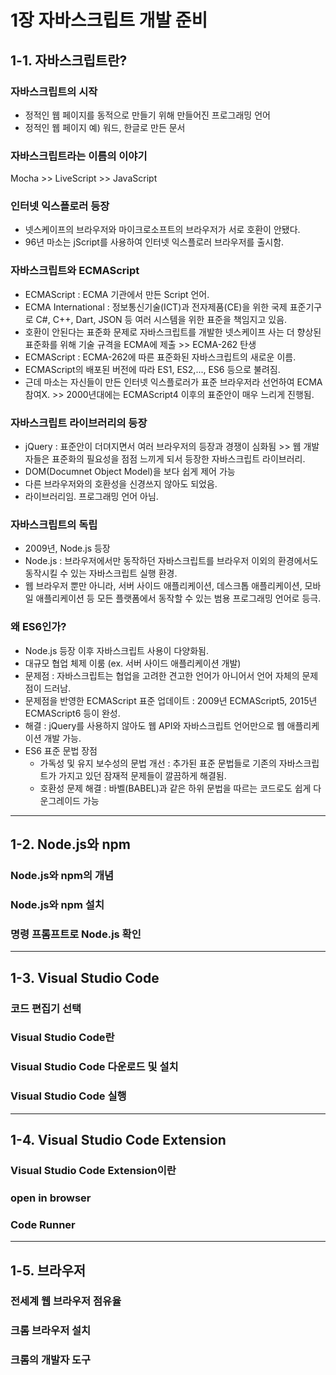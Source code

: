 # 1장 자바스크립트 개발 준비
## 1-1. 자바스크립트란?
### 자바스크립트의 시작
- 정적인 웹 페이지를 동적으로 만들기 위해 만들어진 프로그래밍 언어
- 정적인 웹 페이지 예) 워드, 한글로 만든 문서

### 자바스크립트라는 이름의 이야기
Mocha >> LiveScript >> JavaScript

### 인터넷 익스플로러 등장
- 넷스케이프의 브라우저와 마이크로소프트의 브라우저가 서로 호환이 안됐다.
- 96년 마소는 jScript를 사용하여 인터넷 익스플로러 브라우저를 출시함.

### 자바스크립트와 ECMAScript
- ECMAScript : ECMA 기관에서 만든 Script 언어.
- ECMA International : 정보통신기술(ICT)과 전자제품(CE)을 위한 국제 표준기구로 C#, C++, Dart, JSON 등 여러 시스템을 위한 표준을 책임지고 있음.
- 호환이 안된다는 표준화 문제로 자바스크립트를 개발한 넷스케이프 사는 더 향상된 표준화를 위해 기술 규격을 ECMA에 제출 >> ECMA-262 탄생
- ECMAScript : ECMA-262에 따른 표준화된 자바스크립트의 새로운 이름.
- ECMAScript의 배포된 버전에 따라 ES1, ES2,..., ES6 등으로 불려짐.
- 근데 마소는 자신들이 만든 인터넷 익스플로러가 표준 브라우저라 선언하여 ECMA 참여X. >> 2000년대에는 ECMAScript4 이후의 표준안이 매우 느리게 진행됨.

### 자바스크립트 라이브러리의 등장
- jQuery : 표준안이 더뎌지면서 여러 브라우저의 등장과 경쟁이 심화됨 >> 웹 개발자들은 표준화의 필요성을 점점 느끼게 되서 등장한 자바스크립트 라이브러리.
- DOM(Documnet Object Model)을 보다 쉽게 제어 가능
- 다른 브라우저와의 호환성을 신경쓰지 않아도 되었음.
- 라이브러리임. 프로그래밍 언어 아님.

### 자바스크립트의 독립
- 2009년, Node.js 등장
- Node.js : 브라우저에서만 동작하던 자바스크립트를 브라우저 이외의 환경에서도 동작시킬 수 있는 자바스크립트 실행 환경.
- 웹 브라우저 뿐만 아니라, 서버 사이드 애플리케이션, 데스크톱 애플리케이션, 모바일 애플리케이션 등 모든 플랫폼에서 동작할 수 있는 범용 프로그래밍 언어로 등극.

### 왜 ES6인가?
- Node.js 등장 이후 자바스크립트 사용이 다양화됨.
- 대규모 협업 체제 이룸 (ex. 서버 사이드 애플리케이션 개발)
- 문제점 : 자바스크립트는 협업을 고려한 견고한 언어가 아니어서 언어 자체의 문제점이 드러남.
- 문제점을 반영한 ECMAScript 표준 업데이트 : 2009년 ECMAScript5, 2015년 ECMAScript6 등이 완성.
- 해결 : jQuery를 사용하지 않아도 웹 API와 자바스크립트 언어만으로 웹 애플리케이션 개발 가능.
- ES6 표준 문법 장점
    - 가독성 및 유지 보수성의 문법 개선 : 추가된 표준 문법들로 기존의 자바스크립트가 가지고 있던 잠재적 문제들이 깔끔하게 해결됨.
    - 호환성 문제 해결 : 바벨(BABEL)과 같은 하위 문법을 따르는 코드로도 쉽게 다운그레이드 가능

-----

## 1-2. Node.js와 npm

### Node.js와 npm의 개념

### Node.js와 npm 설치

### 명령 프롬프트로 Node.js 확인

-----

## 1-3. Visual Studio Code

### 코드 편집기 선택

### Visual Studio Code란

### Visual Studio Code 다운로드 및 설치

### Visual Studio Code 실행

-----

## 1-4. Visual Studio Code Extension

### Visual Studio Code Extension이란

### open in browser

### Code Runner

-----

## 1-5. 브라우저

### 전세계 웹 브라우저 점유율

### 크롬 브라우저 설치

### 크롬의 개발자 도구

